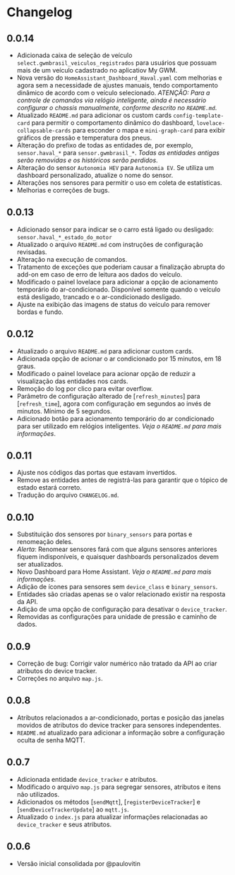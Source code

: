 # Changelog

## 0.0.14
- Adicionada caixa de seleção de veículo `select.gwmbrasil_veiculos_registrados` para usuários que possuam mais de um veículo cadastrado no aplicatiov My GWM.
- Nova versão do `HomeAssistant_Dashboard_Haval.yaml` com melhorias e agora sem a necessidade de ajustes manuais, tendo comportamento dinâmico de acordo com o veículo selecionado. _ATENÇÃO: Para a controle de comandos via relógio inteligente, ainda é necessário configurar o chassis manualmente, conforme descrito no `README.md`_.
- Atualizado `README.md` para adicionar os custom cards `config-template-card` para permitir o comportamento dinâmico do dashboard, `lovelace-collapsable-cards` para esconder o mapa e `mini-graph-card` para exibir gráficos de pressão e temperatura dos pneus.
- Alteração do prefixo de todas as entidades de, por exemplo, `sensor.haval_*` para `sensor.gwmbrasil_*`. _Todas as entidades antigas serão removidas e os históricos serão perdidos_.
- Alteração do sensor `Autonomia HEV` para `Autonomia EV`. Se utiliza um dashboard personalizado, atualize o nome do sensor.
- Alterações nos sensores para permitir o uso em coleta de estatísticas.
- Melhorias e correções de bugs.

## 0.0.13
- Adicionado sensor para indicar se o carro está ligado ou desligado: `sensor.haval_*_estado_do_motor`
- Atualizado o arquivo `README.md` com instruções de configuração revisadas.
- Alteração na execução de comandos.
- Tratamento de exceções que poderiam causar a finalização abrupta do add-on em caso de erro de leitura aos dados do veículo.
- Modificado o painel lovelace para adicionar a opção de acionamento temporário do ar-condicionado. Disponível somente quando o veículo está desligado, trancado e o ar-condicionado desligado.
- Ajuste na exibição das imagens de status do veículo para remover bordas e fundo.

## 0.0.12
- Atualizado o arquivo `README.md` para adicionar custom cards.
- Adicionada opção de acionar o ar condicionado por 15 minutos, em 18 graus.
- Modificado o painel lovelace para acionar opção de reduzir a visualização das entidades nos cards.
- Remoção do log por clico para evitar overflow.
- Parâmetro de configuração alterado de [`refresh_minutes`] para [`refresh_time`], agora com configuração em segundos ao invés de minutos. Mínimo de 5 segundos.
- Adicionado botão para acionamento temporário do ar condicionado para ser utilizado em relógios inteligentes. *Veja o `README.md` para mais informações*.

## 0.0.11
- Ajuste nos códigos das portas que estavam invertidos.
- Remove as entidades antes de registrá-las para garantir que o tópico de estado estará correto.
- Tradução do arquivo `CHANGELOG.md`.

## 0.0.10
- Substituição dos sensores por `binary_sensors` para portas e renomeação deles.
- *Alerta*: Renomear sensores fará com que alguns sensores anteriores fiquem indisponíveis, e quaisquer dashboards personalizados devem ser atualizados.
- Novo Dashboard para Home Assistant. *Veja o `README.md` para mais informações*.
- Adição de ícones para sensores sem `device_class` e `binary_sensors`.
- Entidades são criadas apenas se o valor relacionado existir na resposta da API.
- Adição de uma opção de configuração para desativar o `device_tracker`.
- Removidas as configurações para unidade de pressão e caminho de dados.

## 0.0.9
- Correção de bug: Corrigir valor numérico não tratado da API ao criar atributos do device tracker.
- Correções no arquivo `map.js`.

## 0.0.8
- Atributos relacionados a ar-condicionado, portas e posição das janelas movidos de atributos do device tracker para sensores independentes.
- `README.md` atualizado para adicionar a informação sobre a configuração oculta de senha MQTT.

## 0.0.7
- Adicionada entidade `device_tracker` e atributos.
- Modificado o arquivo `map.js` para segregar sensores, atributos e itens não utilizados.
- Adicionados os métodos [`sendMqtt`], [`registerDeviceTracker`] e [`sendDeviceTrackerUpdate`] ao `mqtt.js`.
- Atualizado o `index.js` para atualizar informações relacionadas ao `device_tracker` e seus atributos.

## 0.0.6
- Versão inicial consolidada por @paulovitin